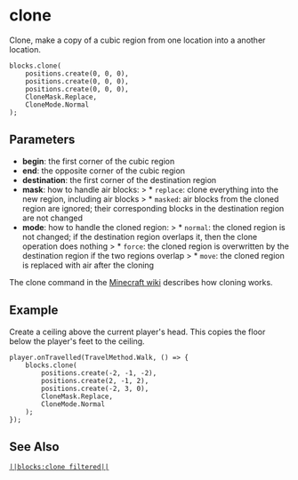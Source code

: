 # clone

Clone, make a copy of a cubic region from one location into a another location.

```sig
blocks.clone(
    positions.create(0, 0, 0),
    positions.create(0, 0, 0),
    positions.create(0, 0, 0),
    CloneMask.Replace,
    CloneMode.Normal
);
```

## Parameters

* **begin**: the first corner of the cubic region
* **end**: the opposite corner of the cubic region
* **destination**: the first corner of the destination region
* **mask**: how to handle air blocks: > * `replace`: clone everything into the new region, including air blocks > * `masked`: air blocks from the cloned region are ignored; their corresponding blocks in the destination region are not changed
* **mode**: how to handle the cloned region: > * `normal`: the cloned region is not changed; if the destination region overlaps it, then the clone operation does nothing > * `force`: the cloned region is overwritten by the destination region if the two regions overlap > * `move`: the cloned region is replaced with air after the cloning

The clone command in the [Minecraft wiki](http://minecraft.gamepedia.com/Commands#clone) describes how cloning works.

## Example

Create a ceiling above the current player's head. This copies the floor below the player's feet to the ceiling.

```blocks
player.onTravelled(TravelMethod.Walk, () => {
    blocks.clone(
        positions.create(-2, -1, -2),
        positions.create(2, -1, 2),
        positions.create(-2, 3, 0),
        CloneMask.Replace,
        CloneMode.Normal
    );
});
```

## See Also

[`||blocks:clone filtered||`](/reference/blocks/clone-filtered)